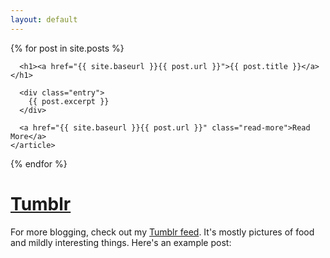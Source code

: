 ```yaml
---
layout: default
---
```


<div class="posts">
  {% for post in site.posts %}
    <article class="post">

      <h1><a href="{{ site.baseurl }}{{ post.url }}">{{ post.title }}</a></h1>

      <div class="entry">
        {{ post.excerpt }}
      </div>

      <a href="{{ site.baseurl }}{{ post.url }}" class="read-more">Read More</a>
    </article>
  {% endfor %}
</div>

# [Tumblr](http://jblsmith.tumblr.com)

For more blogging, check out my [Tumblr feed](http://jblsmith.tumblr.com). It's mostly pictures of food and mildly interesting things. Here's an example post:

<div class="tumblr">
	<script type="text/javascript" src="http://jblsmith.tumblr.com/js?start=0&num=1"></script>
</div>